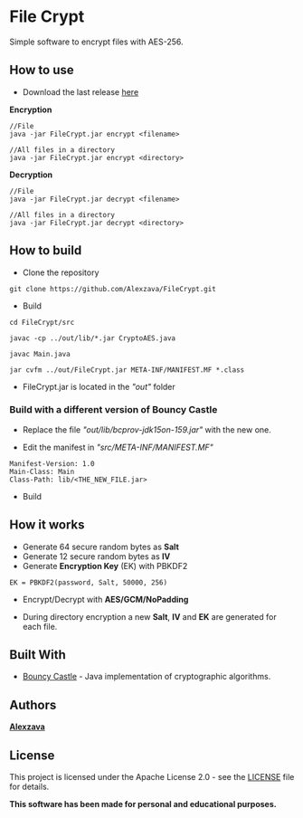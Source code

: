 # File Crypt

Simple software to encrypt files with AES-256.

## How to use

* Download the last release [here](https://github.com/alexzava/FileCrypt/releases)

**Encryption**
```
//File
java -jar FileCrypt.jar encrypt <filename>

//All files in a directory
java -jar FileCrypt.jar encrypt <directory>

```

**Decryption**
```
//File
java -jar FileCrypt.jar decrypt <filename>

//All files in a directory
java -jar FileCrypt.jar decrypt <directory>

```

## How to build

* Clone the repository
```
git clone https://github.com/Alexzava/FileCrypt.git
```

* Build
```
cd FileCrypt/src

javac -cp ../out/lib/*.jar CryptoAES.java

javac Main.java

jar cvfm ../out/FileCrypt.jar META-INF/MANIFEST.MF *.class
```

* FileCrypt.jar is located in the *"out"* folder

### Build with a different version of Bouncy Castle

* Replace the file *"out/lib/bcprov-jdk15on-159.jar"* with the new one.

* Edit the manifest in *"src/META-INF/MANIFEST.MF"*
```
Manifest-Version: 1.0
Main-Class: Main
Class-Path: lib/<THE_NEW_FILE.jar>
```

* Build

## How it works

* Generate 64 secure random bytes as **Salt**
* Generate 12 secure random bytes as **IV**
* Generate **Encryption Key** (EK) with PBKDF2
```
EK = PBKDF2(password, Salt, 50000, 256)
```
* Encrypt/Decrypt with **AES/GCM/NoPadding**

* During directory encryption a new **Salt**, **IV** and **EK** are generated for each file.

## Built With

* [Bouncy Castle](https://bouncycastle.org/) - Java implementation of cryptographic algorithms.

## Authors

[**Alexzava**](https://github.com/alexzava)


## License

This project is licensed under the Apache License 2.0 - see the [LICENSE](LICENSE) file for details.

**This software has been made for personal and educational purposes.**
